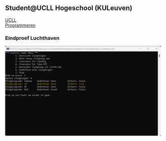 ## Student@UCLL Hogeschool (KULeuven)
[UCLL](https://www.ucll.be/nl)  
[Programmeren](https://www.ucll.be/nl/graduaat/programmeren/afstandsonderwijs)

### Eindproef Luchthaven
![Control Tower](Screenshot_eindproef_luchthaven.png)